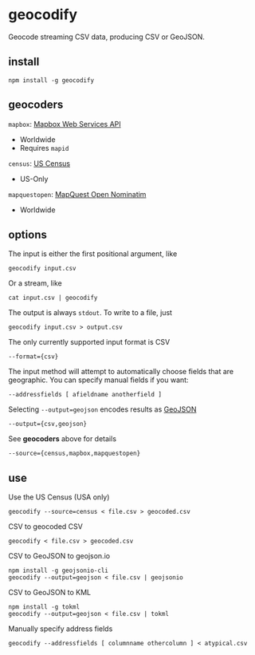 # geocodify

Geocode streaming CSV data, producing CSV or GeoJSON.

## install

    npm install -g geocodify

## geocoders

`mapbox`: [Mapbox Web Services API](https://www.mapbox.com/developers/api/)

* Worldwide
* Requires `mapid`

`census`: [US Census](http://geocoding.geo.census.gov/geocoder/Geocoding_Services_API.pdf)

* US-Only

`mapquestopen`: [MapQuest Open Nominatim](http://open.mapquestapi.com/nominatim/)

* Worldwide

## options

The input is either the first positional argument, like

    geocodify input.csv

Or a stream, like

    cat input.csv | geocodify

The output is always `stdout`. To write to a file, just

    geocodify input.csv > output.csv

The only currently supported input format is CSV

    --format={csv}

The input method will attempt to automatically choose fields that are
geographic. You can specify manual fields if you want:

    --addressfields [ afieldname anotherfield ]

Selecting `--output=geojson` encodes results as [GeoJSON](http://geojson.org/)

    --output={csv,geojson}

See **geocoders** above for details

    --source={census,mapbox,mapquestopen}

## use

Use the US Census (USA only)

    geocodify --source=census < file.csv > geocoded.csv

CSV to geocoded CSV

    geocodify < file.csv > geocoded.csv

CSV to GeoJSON to geojson.io

    npm install -g geojsonio-cli
    geocodify --output=geojson < file.csv | geojsonio

CSV to GeoJSON to KML

    npm install -g tokml
    geocodify --output=geojson < file.csv | tokml

Manually specify address fields

    geocodify --addressfields [ columnname othercolumn ] < atypical.csv
